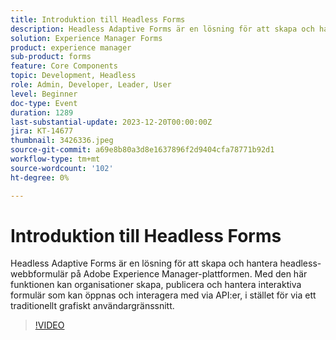 ```yaml
---
title: Introduktion till Headless Forms
description: Headless Adaptive Forms är en lösning för att skapa och hantera headless-webbformulär på Adobe Experience Manager-plattformen. Med den här funktionen kan organisationer skapa, publicera och hantera interaktiva formulär som kan öppnas och interagera med via API:er, i stället för via ett traditionellt grafiskt användargränssnitt.
solution: Experience Manager Forms
product: experience manager
sub-product: forms
feature: Core Components
topic: Development, Headless
role: Admin, Developer, Leader, User
level: Beginner
doc-type: Event
duration: 1289
last-substantial-update: 2023-12-20T00:00:00Z
jira: KT-14677
thumbnail: 3426336.jpeg
source-git-commit: a69e8b80a3d8e1637896f2d9404cfa78771b92d1
workflow-type: tm+mt
source-wordcount: '102'
ht-degree: 0%

---
```



# Introduktion till Headless Forms

Headless Adaptive Forms är en lösning för att skapa och hantera headless-webbformulär på Adobe Experience Manager-plattformen. Med den här funktionen kan organisationer skapa, publicera och hantera interaktiva formulär som kan öppnas och interagera med via API:er, i stället för via ett traditionellt grafiskt användargränssnitt.

>[!VIDEO](https://video.tv.adobe.com/v/3426336/?learn=on)
